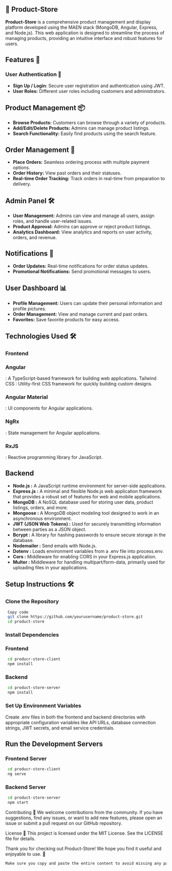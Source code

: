 ## 🛒 Product-Store
   **Product-Store** is a comprehensive product management and display platform developed using the MAEN stack (MongoDB, Angular, Express, and Node.js).
   This web application is designed to streamline the process of managing products, providing an intuitive interface and robust features for users.

## Features 🚀
 ### User Authentication 🔐
 - **Sign Up / Login**: Secure user registration and authentication using JWT.
 - **User Roles:** Different user roles including customers and administrators.
## Product Management 📦
 - **Browse Products:** Customers can browse through a variety of products.
 - **Add/Edit/Delete Products:** Admins can manage product listings.
 - **Search Functionality:** Easily find products using the search feature.
## Order Management 🛒
 - **Place Orders:** Seamless ordering process with multiple payment options.
 - **Order History:** View past orders and their statuses.
 - **Real-time Order Tracking:** Track orders in real-time from preparation to delivery.
## Admin Panel 🛠️
 - **User Management:** Admins can view and manage all users, assign roles, and handle user-related issues.
 - **Product Approval:** Admins can approve or reject product listings.
 - **Analytics Dashboard:** View analytics and reports on user activity, orders, and revenue.
## Notifications 🔔
  - **Order Updates:** Real-time notifications for order status updates.
  - **Promotional Notifications:** Send promotional messages to users.
## User Dashboard 📊
  - **Profile Management:** Users can update their personal information and profile pictures.
  - **Order Management:** View and manage current and past orders.
  - **Favorites:** Save favorite products for easy access.
## Technologies Used 🛠️
 ### Frontend
 ### Angular 
  : A TypeScript-based framework for building web applications.
  Tailwind CSS : Utility-first CSS framework for quickly building custom designs.
 ### Angular Material 
  : UI components for Angular applications.
 ### NgRx 
  : State management for Angular applications.
 ### RxJS 
  : Reactive programming library for JavaScript.
## Backend
 - **Node.js :** A JavaScript runtime environment for server-side applications.
 - **Express.js :** A minimal and flexible Node.js web application framework that provides a robust set of features for web and mobile applications.
 - **MongoDB :** A NoSQL database used for storing user data, product listings, orders, and more.
 - **Mongoose :** A MongoDB object modeling tool designed to work in an asynchronous environment.
 - **JWT (JSON Web Tokens) :** Used for securely transmitting information between parties as a JSON object.
 - **Bcrypt :** A library for hashing passwords to ensure secure storage in the database.
 - **Nodemailer :** Send emails with Node.js.
 - **Dotenv :** Loads environment variables from a .env file into process.env.
 - **Cors :** Middleware for enabling CORS in your Express.js application.
 - **Multer :** Middleware for handling multipart/form-data, primarily used for uploading files in your applications.
## Setup Instructions 🛠️
  ### Clone the Repository
```sh
 Copy code
 git clone https://github.com/yourusername/product-store.git
 cd product-store
```
### Install Dependencies
 ### Frontend
```sh
 cd producr-store-client
 npm install
```
### Backend
```sh
 cd product-store-server
 npm install
```
### Set Up Environment Variables
 Create .env files in both the frontend and backend directories with appropriate configuration variables like API URLs, database connection strings, JWT secrets, and email service credentials.

## Run the Development Servers
 ### Frontend Server
```sh
 cd producr-store-client
 ng serve
```
### Backend Server
```sh
 cd product-store-server
 npm start
```

Contributing 🤝
We welcome contributions from the community. If you have suggestions, find any issues, or want to add new features, please open an issue or submit a pull request on our GitHub repository.

License 📄
This project is licensed under the MIT License. See the LICENSE file for details.

Thank you for checking out Product-Store! We hope you find it useful and enjoyable to use. 🛒

```css
Make sure you copy and paste the entire content to avoid missing any part of the markdown sy
```
